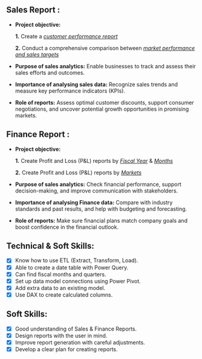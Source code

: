 
## Sales Report :


- **Project objective:** 

    **1.** Create a _[customer performance report](https://github.com/devchinmayimanvi/Sales_Report/blob/main/Customer%20Performance%20Report.pdf)_ 

    **2.** Conduct a comprehensive comparison between _[market performance and sales targets](https://github.com/devchinmayimanvi/Sales_Report/blob/main/Market%20Performance%20vs%20Target%20Report.pdf)_

- **Purpose of sales analytics:** Enable businesses to track and assess their sales efforts and outcomes.

- **Importance of analysing sales data:** Recognize sales trends and measure key performance indicators (KPIs).

- **Role of reports:** Assess optimal customer discounts, support consumer negotiations, and uncover potential growth opportunities in promising markets.


## Finance Report :

- **Project objective:** 

    **1.** Create Profit and Loss (P&L) reports by _[Fiscal Year](https://github.com/devchinmayimanvi/Sales_Report/blob/main/P%26L%20Statement%20by%20Fiscal%20Year.pdf)_ & _[Months](https://github.com/devchinmayimanvi/Sales_Report/blob/main/P%26L%20Statement%20by%20Months.pdf)_ 

   **2.** Create Profit and Loss (P&L) reports by _[Markets](https://github.com/devchinmayimanvi/Sales_Report/blob/main/P%26L%20Statement%20by%20Markets.pdf)_

- **Purpose of sales analytics:** Check financial performance, support decision-making, and improve communication with stakeholders.

- **Importance of analysing Finance data:** Compare with industry standards and past results, and help with budgeting and forecasting.

- **Role of reports:** Make sure financial plans match company goals and boost confidence in the financial outlook.


## Technical & Soft Skills:
- [x]	Know how to use ETL (Extract, Transform, Load).
- [x]	Able to create a date table with Power Query.
- [x]	Can find fiscal months and quarters.
- [x]	Set up data model connections using Power Pivot.
- [x]	Add extra data to an existing model.
- [x]	Use DAX to create calculated columns.

## Soft Skills:
- [x]	Good understanding of Sales & Finance Reports.
- [x]	Design reports with the user in mind.
- [x]	Improve report generation with careful adjustments.
- [x]	Develop a clear plan for creating reports.
